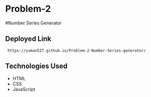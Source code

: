 # Problem-2
#Number Series Generator

## Deployed Link
```
 https://suman527.github.io/Problem-2-Number-Series-generator/
```
## Technologies Used
- HTML
- CSS
- JavaScript

